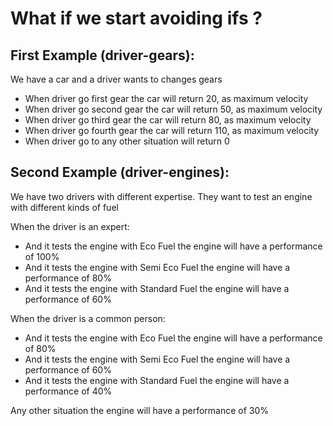 # What if we start avoiding ifs ?


## First Example (driver-gears):
We have a car and a driver wants to changes gears

* When driver go first gear the car will return 20, as maximum velocity
* When driver go second gear the car will return 50, as maximum velocity
* When driver go third gear the car will return 80, as maximum velocity
* When driver go fourth gear the car will return 110, as maximum velocity
* When driver go to any other situation will return 0

## Second Example (driver-engines):
We have two drivers with different expertise. They want to test an engine with different kinds of fuel

When the driver is an expert:
* And it tests the engine with Eco Fuel the engine will have a performance of 100%
* And it tests the engine with Semi Eco Fuel the engine will have a performance of 80%
* And it tests the engine with Standard Fuel the engine will have a performance of 60%

When the driver is a common person:
* And it tests the engine with Eco Fuel the engine will have a performance of 80%
* And it tests the engine with Semi Eco Fuel the engine will have a performance of 60%
* And it tests the engine with Standard Fuel the engine will have a performance of 40%

Any other situation the engine will have a performance of 30%